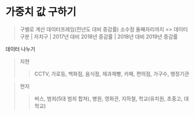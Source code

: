 # 가중치 값 구하기
> 구별로 계산
> 데이터프레임(전년도 대비 증감률)
  > 소수점 둘째자리까지
	>> 데이터구분 | 자치구 | 2017년 대비 2018년 증감률 | 2018년 대비 2019년 증감률
	
데이터 나누기
> 지현
  >> CCTV, 가로등, 백화점, 음식점, 제과제빵, 카페, 편의점, 가구수, 행정기관

> 현지
  >> 버스, 범죄(5대 범죄 합쳐), 병원, 영화관, 지하철, 학교(유치원, 초중고, 대학교)